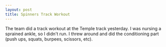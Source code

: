 ```yaml
---
layout: post
title: Spinners Track Workout
---
```


The team did a track workout at the Temple track yesterday. I was nursing a sprained ankle, so I didn&#39;t run. I threw around and did the conditioning part (push ups, squats, burpees, scissors, etc).
